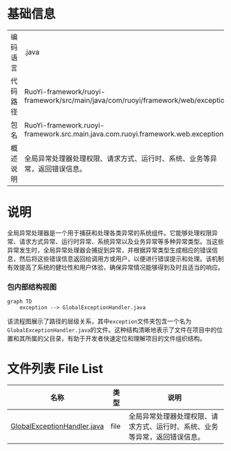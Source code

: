 # 基础信息

|      |      |
|------|------|
| 编码语言 | .java |
| 代码路径 | RuoYi-framework/ruoyi-framework/src/main/java/com/ruoyi/framework/web/exception |
| 包名 | RuoYi-framework.ruoyi-framework.src.main.java.com.ruoyi.framework.web.exception |
| 概述说明 | 全局异常处理器处理权限、请求方式、运行时、系统、业务等异常，返回错误信息。 |

# 说明

全局异常处理器是一个用于捕获和处理各类异常的系统组件。它能够处理权限异常、请求方式异常、运行时异常、系统异常以及业务异常等多种异常类型。当这些异常发生时，全局异常处理器会捕捉到异常，并根据异常类型生成相应的错误信息，然后将这些错误信息返回给调用方或用户，以便进行错误提示和处理。该机制有效提高了系统的健壮性和用户体验，确保异常情况能够得到及时且适当的响应。


### 包内部结构视图

```mermaid
graph TD
    exception --> GlobalExceptionHandler.java
```

该流程图展示了路径的层级关系，其中`exception`文件夹包含一个名为`GlobalExceptionHandler.java`的文件。这种结构清晰地表示了文件在项目中的位置和其所属的父目录，有助于开发者快速定位和理解项目的文件组织结构。

# 文件列表 File List

| 名称   | 类型  | 说明 |
|-------|------|-------------|
| [GlobalExceptionHandler.java](GlobalExceptionHandler.md) | file | 全局异常处理器处理权限、请求方式、运行时、系统、业务等异常，返回错误信息。 |


